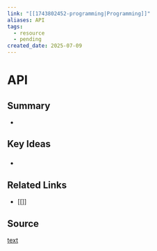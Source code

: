 ```yaml
---
link: "[[1743802452-programming|Programming]]"
aliases: API
tags:
  - resource
  - pending
created_date: 2025-07-09
---
```

# API
## Summary
- 
## Key Ideas
### 
- 
## Related Links
- [[]]
## Source
[text](url) 
